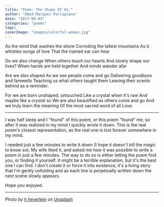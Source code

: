 ```yaml
---
title: "Poem: The Shape Of Us."
author: "Obed Marquez Parlapiano"
date: "2017-08-03"
categories: "poems"
tags:
coverImage: "images/colorful-woman.jpg"
---
```


As the wind that washes the shore Corroding the tallest mountains As it whistles songs of love That the trained ear can hear

Do we also change When others touch our hearts And slowly shape our lives? When hands are held together And minds wander afar

Are we also shaped As we see people come and go Delivering goodbyes and farewells Teaching us what others taught them Leaving their scents behind as a reminder.

For we are born unshaped, untouched Like a crystal when it's raw And maybe like a crystal so We are also beautified as others come and go And we truly learn the meaning Of the most sacred word of all Love.

* * *

I was half sleep and I "found" of this poem, or this poem "found" me, so after it was realized in my mind I quickly wrote it down. This is the real poem's closest representation, as the real one is lost forever somewhere in my mind.

I needed just a few minutes to write it down (I hope it doesn't kill the magic to know so). My wife liked it, and asked me how it was possible to write a poem in just a few minutes. The way to do so is either letting the poem find you, or finding it yourself. It might be a terrible explanation, but it's the best one I can find. I don't create it or force it into existence, it's a living story that I'm gently unfolding and as each line is perpetually written down the next scene slowly appears.

Hope you enjoyed.

* * *

Photo by [h heyerlein](https://unsplash.com/photos/BsWgMBfb208?utm_source=unsplash&utm_medium=referral&utm_content=creditCopyText) on [Unsplash](https://unsplash.com/?utm_source=unsplash&utm_medium=referral&utm_content=creditCopyText)
